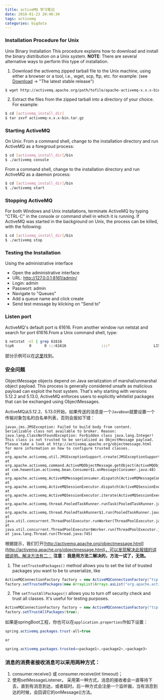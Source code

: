 ```yaml
---
title: activeMQ 学习笔记
date: 2018-01-23 20:46:34
tags: activemq
categories: bigdata
---
```


### Installation Procedure for Unix
Unix Binary Installation
This procedure explains how to download and install the binary distribution on a Unix system.
**NOTE**: There are several alternative ways to perform this type of installation.

1. Download the activemq zipped tarball file to the Unix machine, using either a browser or a tool, i.e., wget, scp, ftp, etc. for example:
(see [Download](http://activemq.apache.org/download.html) -> "The latest stable release")
``` bash
$ wget http://activemq.apache.org/path/tofile/apache-activemq-x.x.x-bin.tar.gz
```

2. Extract the files from the zipped tarball into a directory of your choice. For example:
``` bash
$ cd [activemq_install_dir]
$ tar zxvf activemq-x.x.x-bin.tar.gz
```

### Starting ActiveMQ
On Unix:
From a command shell, change to the installation directory and run ActiveMQ as a foregroud process:
``` bash
$ cd [activemq_install_dir]/bin
$ ./activemq console
```
From a command shell, change to the installation directory and run ActiveMQ as a daemon process:
``` bash
$ cd [activemq_install_dir]/bin
$ ./activemq start
```

### Stopping ActiveMQ
For both Windows and Unix installations, terminate ActiveMQ by typing "CTRL-C" in the console or command shell in which it is running.
If ActiveMQ was started in the background on Unix, the process can be killed, with the following:
``` bash
$ cd [activemq_install_dir]/bin
$ ./activemq stop
```

### Testing the Installation
Using the administrative interface

* Open the administrative interface
* URL: http://127.0.0.1:8161/admin/
* Login: admin
* Passwort: admin
* Navigate to "Queues"
* Add a queue name and click create
* Send test message by klicking on "Send to"

### Listen port
ActiveMQ's default port is 61616. From another window run netstat and search for port 61616.From a Unix command shell, type:
``` bash
$ netstat -nl | grep 61616
tcp6       0      0 :::61616                :::*                    LISTEN
```

部分示例可以在[这里](https://github.com/hewentian/mq-demo)找到。

### 安全问题
ObjectMessage objects depend on Java serialization of marshal/unmarshal object payload. This process is generally considered unsafe as malicious payload can exploit the host system. That's why starting with versions 5.12.2 and 5.13.0, ActiveMQ enforces users to explicitly whitelist packages that can be exchanged using ObjectMessages.

ActiveMQ从5.12.2、5.13.0开始，如果传送的消息是一个`JavaBean`就要设置一个传输对象包名的白名单列表，否则会报如下错：

	javax.jms.JMSException: Failed to build body from content. Serializable class not available to broker. Reason: java.lang.ClassNotFoundException: Forbidden class java.lang.Integer! This class is not trusted to be serialized as ObjectMessage payload. Please take a look at http://activemq.apache.org/objectmessage.html for more information on how to configure trusted classes.
	at org.apache.activemq.util.JMSExceptionSupport.create(JMSExceptionSupport.java:36)
	at org.apache.activemq.command.ActiveMQObjectMessage.getObject(ActiveMQObjectMessage.java:213)
	at com.hewentian.activemq.bean.Consumer$1.onMessage(Consumer.java:48)
	at org.apache.activemq.ActiveMQMessageConsumer.dispatch(ActiveMQMessageConsumer.java:1404)
	at org.apache.activemq.ActiveMQSessionExecutor.dispatch(ActiveMQSessionExecutor.java:131)
	at org.apache.activemq.ActiveMQSessionExecutor.iterate(ActiveMQSessionExecutor.java:202)
	at org.apache.activemq.thread.PooledTaskRunner.runTask(PooledTaskRunner.java:133)
	at org.apache.activemq.thread.PooledTaskRunner$1.run(PooledTaskRunner.java:48)
	at java.util.concurrent.ThreadPoolExecutor.runWorker(ThreadPoolExecutor.java:1142)
	at java.util.concurrent.ThreadPoolExecutor$Worker.run(ThreadPoolExecutor.java:617)
	at java.lang.Thread.run(Thread.java:745)

根据提示，我们打开[http://activemq.apache.org/objectmessage.html](http://activemq.apache.org/objectmessage.html)，可以发现解决此报错的详细说明。解决方法有二：
**注意： 我是用方法二解决的，方法一试了，无效。**

1. The `setTrustedPackages()` method allows you to set the list of trusted packages you want to be to unserialize, like
``` java
ActiveMQConnectionFactory factory = new ActiveMQConnectionFactory("tcp://localhost:61616");
factory.setTrustedPackages(new ArrayList(Arrays.asList("org.apache.activemq.test,com.hewentian.activemq.bean".split(","))));
```

2. The `setTrustAllPackages()` allows you to turn off security check and trust all classes. It's useful for testing purposes.
``` java
ActiveMQConnectionFactory factory = new ActiveMQConnectionFactory("tcp://localhost:61616");
factory.setTrustAllPackages(true);
```

如果是springBoot工程，你也可以在`application.properties`作如下设置：
``` java
spring.activemq.packages.trust-all=true

or

spring.activemq.packages.trusted=<package1>,<package2>,<package3>
```

### 消息的消费者接收消息可以采用两种方式：

1. consumer.receive() 或 consumer.receive(int timeout)；
2. 使用setMessageListener。
采用第一种方式，消息的接收者会一直等待下去，直到有消息到达，或者超时。后一种方式会注册一个监听器，当有消息到达的时候，会回调它的onMessage()方法。

